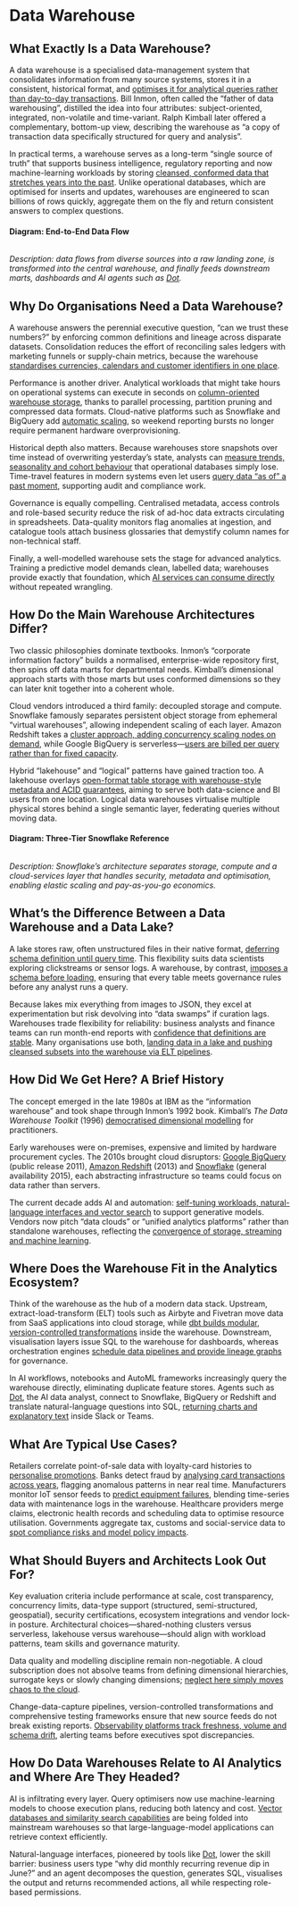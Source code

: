 # Data Warehouse

## What Exactly Is a Data Warehouse?

A data warehouse is a specialised data-management system that consolidates information from many source systems, stores it in a consistent, historical format, and [optimises it for analytical queries rather than day-to-day transactions](https://www.oracle.com/database/what-is-a-data-warehouse/). Bill Inmon, often called the “father of data warehousing”, distilled the idea into four attributes: subject-oriented, integrated, non-volatile and time-variant. Ralph Kimball later offered a complementary, bottom-up view, describing the warehouse as “a copy of transaction data specifically structured for query and analysis”.

In practical terms, a warehouse serves as a long-term “single source of truth” that supports business intelligence, regulatory reporting and now machine-learning workloads by storing [cleansed, conformed data that stretches years into the past](https://azure.microsoft.com/en-us/resources/cloud-computing-dictionary/what-is-a-data-warehouse). Unlike operational databases, which are optimised for inserts and updates, warehouses are engineered to scan billions of rows quickly, aggregate them on the fly and return consistent answers to complex questions.

#### Diagram: End-to-End Data Flow

<figure><img src="../../.gitbook/assets/image (1) (1) (1) (1) (1) (1) (1).png" alt=""><figcaption></figcaption></figure>

_Description: data flows from diverse sources into a raw landing zone, is transformed into the central warehouse, and finally feeds downstream marts, dashboards and AI agents such as_ [_Dot_](https://getdot.ai)_._

## Why Do Organisations Need a Data Warehouse?

A warehouse answers the perennial executive question, “can we trust these numbers?” by enforcing common definitions and lineage across disparate datasets. Consolidation reduces the effort of reconciling sales ledgers with marketing funnels or supply-chain metrics, because the warehouse [standardises currencies, calendars and customer identifiers in one place](https://www.fivetran.com/learn/benefits-of-data-warehouse).

Performance is another driver. Analytical workloads that might take hours on operational systems can execute in seconds on [column-oriented warehouse storage](https://www.hava.io/blog/what-is-amazon-redshift), thanks to parallel processing, partition pruning and compressed data formats. Cloud-native platforms such as Snowflake and BigQuery add [automatic scaling](https://cloud.google.com/learn/what-is-a-data-warehouse), so weekend reporting bursts no longer require permanent hardware overprovisioning.

Historical depth also matters. Because warehouses store snapshots over time instead of overwriting yesterday’s state, analysts can [measure trends, seasonality and cohort behaviour](https://www.oracle.com/database/what-is-a-data-warehouse/) that operational databases simply lose. Time-travel features in modern systems even let users [query data “as of” a past moment](https://docs.snowflake.com/en/user-guide/intro-key-concepts), supporting audit and compliance work.

Governance is equally compelling. Centralised metadata, access controls and role-based security reduce the risk of ad-hoc data extracts circulating in spreadsheets. Data-quality monitors flag anomalies at ingestion, and catalogue tools attach business glossaries that demystify column names for non-technical staff.

Finally, a well-modelled warehouse sets the stage for advanced analytics. Training a predictive model demands clean, labelled data; warehouses provide exactly that foundation, which [AI services can consume directly](https://www.datasciencecentral.com/data-warehousing-reinvented-using-the-ai-advantage/) without repeated wrangling.

## How Do the Main Warehouse Architectures Differ?

Two classic philosophies dominate textbooks. Inmon’s “corporate information factory” builds a normalised, enterprise-wide repository first, then spins off data marts for departmental needs. Kimball’s dimensional approach starts with those marts but uses conformed dimensions so they can later knit together into a coherent whole.

Cloud vendors introduced a third family: decoupled storage and compute. Snowflake famously separates persistent object storage from ephemeral “virtual warehouses”, allowing independent scaling of each layer. Amazon Redshift takes a [cluster approach, adding concurrency scaling nodes on demand](https://en.wikipedia.org/wiki/Amazon_Redshift), while Google BigQuery is serverless—[users are billed per query rather than for fixed capacity](https://en.wikipedia.org/wiki/BigQuery).

Hybrid “lakehouse” and “logical” patterns have gained traction too. A lakehouse overlays [open-format table storage with warehouse-style metadata and ACID guarantees](https://cloud.google.com/architecture/big-data-analytics/data-warehouse), aiming to serve both data-science and BI users from one location. Logical data warehouses virtualise multiple physical stores behind a single semantic layer, federating queries without moving data.

#### Diagram: Three-Tier Snowflake Reference

<figure><img src="../../.gitbook/assets/image (1) (1) (1) (1) (1) (1).png" alt=""><figcaption></figcaption></figure>

_Description: Snowflake’s architecture separates storage, compute and a cloud-services layer that handles security, metadata and optimisation, enabling elastic scaling and pay-as-you-go economics._

## What’s the Difference Between a Data Warehouse and a Data Lake?

A lake stores raw, often unstructured files in their native format, [deferring schema definition until query time](https://www.talend.com/de/resources/data-lake-vs-data-warehouse/). This flexibility suits data scientists exploring clickstreams or sensor logs. A warehouse, by contrast, [imposes a schema before loading](https://www.coursera.org/articles/data-lake-vs-data-warehouse), ensuring that every table meets governance rules before any analyst runs a query.

Because lakes mix everything from images to JSON, they excel at experimentation but risk devolving into “data swamps” if curation lags. Warehouses trade flexibility for reliability: business analysts and finance teams can run month-end reports with [confidence that definitions are stable](https://azure.microsoft.com/en-us/resources/cloud-computing-dictionary/what-is-a-data-warehouse). Many organisations use both, [landing data in a lake and pushing cleansed subsets into the warehouse via ELT pipelines](https://www.reddit.com/r/dataengineering/comments/skrkoj/what_is_difference_between_data_warehouse_and/).

## How Did We Get Here? A Brief History

The concept emerged in the late 1980s at IBM as the “information warehouse” and took shape through Inmon’s 1992 book. Kimball’s _The Data Warehouse Toolkit_ (1996) [democratised dimensional modelling](http://www.r-5.org/files/books/computers/databases/warehouses/Ralph_Kimball_Margy_Ross-The_Data_Warehouse_Toolkit-EN.pdf) for practitioners.

Early warehouses were on-premises, expensive and limited by hardware procurement cycles. The 2010s brought cloud disruptors: [Google BigQuery](https://cloud.google.com/learn/what-is-a-data-warehouse) (public release 2011), [Amazon Redshift](https://en.wikipedia.org/wiki/Amazon_Redshift) (2013) and [Snowflake](https://docs.snowflake.com/en/user-guide/intro-key-concepts) (general availability 2015), each abstracting infrastructure so teams could focus on data rather than servers.

The current decade adds AI and automation: [self-tuning workloads, natural-language interfaces and vector search](https://www.firebolt.io/blog/the-future-of-data-warehousing-in-the-age-of-ai-5-key-trends-from-firebolt-forward) to support generative models. Vendors now pitch “data clouds” or “unified analytics platforms” rather than standalone warehouses, reflecting the [convergence of storage, streaming and machine learning](https://www.databricks.com/resources/webinar/data-warehousing-era-ai).

## Where Does the Warehouse Fit in the Analytics Ecosystem?

Think of the warehouse as the hub of a modern data stack. Upstream, extract-load-transform (ELT) tools such as Airbyte and Fivetran move data from SaaS applications into cloud storage, while [dbt builds modular, version-controlled transformations](https://getdbt.com/) inside the warehouse. Downstream, visualisation layers issue SQL to the warehouse for dashboards, whereas orchestration engines [schedule data pipelines and provide lineage graphs](https://www.wherescape.com/blog/data-warehouse-automation-according-to-gartner/) for governance.

In AI workflows, notebooks and AutoML frameworks increasingly query the warehouse directly, eliminating duplicate feature stores. Agents such as [Dot](https://getdot.ai), the AI data analyst, connect to Snowflake, BigQuery or Redshift and translate natural-language questions into SQL, [returning charts and explanatory text](https://docs.getdot.ai) inside Slack or Teams.

## What Are Typical Use Cases?

Retailers correlate point-of-sale data with loyalty-card histories to [personalise promotions](https://www.databricks.com/discover/data-warehouse). Banks detect fraud by [analysing card transactions across years](https://www.scalefree.com/blog/data-warehouse/ai-in-data-warehousing-principles-and-applications/), flagging anomalous patterns in near real time. Manufacturers monitor IoT sensor feeds to [predict equipment failures](https://estuary.dev/blog/what-is-real-time-data-warehouse/), blending time-series data with maintenance logs in the warehouse. Healthcare providers merge claims, electronic health records and scheduling data to optimise resource utilisation. Governments aggregate tax, customs and social-service data to [spot compliance risks and model policy impacts](https://en.wikipedia.org/wiki/Bill_Inmon).

## What Should Buyers and Architects Look Out For?

Key evaluation criteria include performance at scale, cost transparency, concurrency limits, data-type support (structured, semi-structured, geospatial), security certifications, ecosystem integrations and vendor lock-in posture. Architectural choices—shared-nothing clusters versus serverless, lakehouse versus warehouse—should align with workload patterns, team skills and governance maturity.

Data quality and modelling discipline remain non-negotiable. A cloud subscription does not absolve teams from defining dimensional hierarchies, surrogate keys or slowly changing dimensions; [neglect here simply moves chaos to the cloud](https://www.wiley-vch.de/de/fachgebiete/computer-und-informatik/the-data-warehouse-toolkit-978-1-118-53080-1).

Change-data-capture pipelines, version-controlled transformations and comprehensive testing frameworks ensure that new source feeds do not break existing reports. [Observability platforms track freshness, volume and schema drift](https://www.wherescape.com/blog/data-warehouse-automation-according-to-gartner/), alerting teams before executives spot discrepancies.

## How Do Data Warehouses Relate to AI Analytics and Where Are They Headed?

AI is infiltrating every layer. Query optimisers now use machine-learning models to choose execution plans, reducing both latency and cost. [Vector databases and similarity search capabilities](https://www.databricks.com/resources/webinar/data-warehousing-era-ai) are being folded into mainstream warehouses so that large-language-model applications can retrieve context efficiently.

Natural-language interfaces, pioneered by tools like [Dot](https://getdot.ai), lower the skill barrier: business users type “why did monthly recurring revenue dip in June?” and an agent decomposes the question, generates SQL, visualises the output and returns recommended actions, all while respecting role-based permissions.



